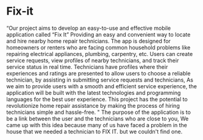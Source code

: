 # Fix-it

“Our project aims to develop an easy-to-use and effective mobile application called “Fix It”
Providing an easy and convenient way to locate and hire nearby home repair technicians.
The app is designed for homeowners or renters who are facing common household problems like repairing electrical appliances, plumbing, carpentry, etc.
Users can create service requests, view profiles of nearby technicians, and track their service status in real time.
Technicians have profiles where their experiences and ratings are presented to allow users to choose a reliable technician, by assisting in submitting service requests and technicians,
As we aim to provide users with a smooth and efficient service experience, the application will be built with the latest technologies and programming languages for the best user experience. This project has the potential to revolutionize home repair assistance by making the process of hiring technicians simple and hassle-free. "
The purpose of the application is to be a link between the user and the technicians who are close to you, We came up with this idea  because many of us have faced a problem in the house that we needed a technician to FIX IT. but we couldn't find one.


